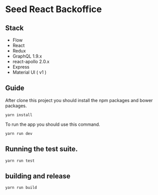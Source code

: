# Seed React Backoffice

## Stack

* Flow
* React
* Redux
* GraphQL 1.9.x
* react-apollo 2.0.x
* Express
* Material UI ( v1 )

## Guide

After clone this project you should install the npm packages and bower packages.

    yarn install

To run the app you should use this command.

    yarn run dev

## Running the test suite.

    yarn run test

## building and release

    yarn run build
